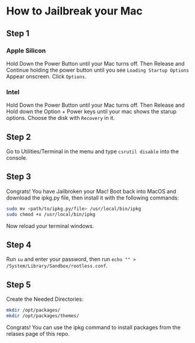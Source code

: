 # How to Jailbreak your Mac
## Step 1
### Apple Silicon
Hold Down the Power Button until your Mac turns off. Then Release and Continue holding the power button until you see `Loading Startup Options` Appear onscreen. Click `Options`.
### Intel
Hold Down the Power Button until your Mac turns off. Then Release and Hold down the Option + Power keys until your mac shows the starup options. Choose the disk with `Recovery` in it.
## Step 2
Go to Utilities/Terminal in the menu and type `csrutil disable` into the console.
## Step 3
Congrats! You have Jailbroken your Mac! Boot back into MacOS and download the ipkg.py file, then install it with the following commands:
```bash
sudo mv <path/to/ipkg.py/file> /usr/local/bin/ipkg
sudo chmod +x /usr/local/bin/ipkg
```
Now reload your terminal windows.
## Step 4
Run `su` and enter your password, then run `echo "" > /System/Library/Sandbox/rootless.conf`.
## Step 5
Create the Needed Directories:
```bash
mkdir /opt/packages/
mkdir /opt/packages/themes/
```
Congrats! You can use the ipkg command to install packages from the relases page of this repo.

